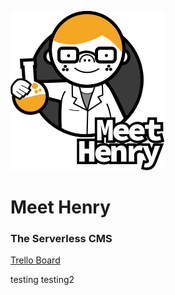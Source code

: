 ![Meet Henry](https://raw.githubusercontent.com/gregdaynes/henry/master/Slice.png)

# Meet Henry
### The Serverless CMS


[Trello Board](https://trello.com/b/0SfpZUIM)

testing testing2